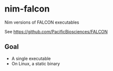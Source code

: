 # nim-falcon
Nim versions of FALCON executables

See https://github.com/PacificBiosciences/FALCON

## Goal
* A single executable
* On Linux, a static binary
